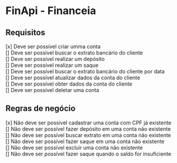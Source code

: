 # FinApi - Financeia

## Requisitos

[x] Deve ser possível criar umma conta <br/>
[] Deve ser possível buscar o extrato bancário do cliente <br/>
[] Deve ser possível realizar um depósito <br/>
[] Deve ser possível realizar um saque <br/>
[] Deve ser possível buscar o extrato bancário do cliente por data <br/>
[] Deve ser possível atualizar dados da conta do cliente <br/>
[] Deve ser possível obter dados da conta do cliente <br/>
[] Deve ser possível deletar uma conta <br/>

## Regras de negócio

[x] Não deve ser possível cadastrar uma conta com CPF já existente<br/>
[] Não deve ser possível fazer depósito em uma conta não existente<br/>
[] Não deve ser possível buscar extrato em uma conta não existente<br/>
[] Não deve ser possível fazer saque em uma conta não existente<br/>
[] Não deve ser possível excluir uma conta não existente<br/>
[] Não deve ser possível fazer saque quando o saldo for insuficiente<br/>
